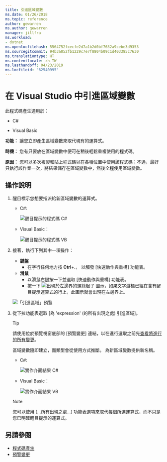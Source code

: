 ```yaml
---
title: 引進區域變數
ms.date: 01/26/2018
ms.topic: reference
author: gewarren
ms.author: gewarren
manager: jillfra
ms.workload:
- dotnet
ms.openlocfilehash: 5564752fcecfe2d7a1b2d0bf7632a9cebe3d9353
ms.sourcegitcommit: 94b3a052fb1229c7e7f8804b09c1d403385c7630
ms.translationtype: HT
ms.contentlocale: zh-TW
ms.lasthandoff: 04/23/2019
ms.locfileid: "62540995"
---
```

# <a name="introduce-a-local-variable-in-visual-studio"></a>在 Visual Studio 中引進區域變數

此程式碼產生適用於：

- C#

- Visual Basic

**功能：** 讓您立即產生區域變數來取代現有的運算式。

**時機：** 您有只要放在區域變數中便可在稍後輕鬆重複使用的程式碼。

**原因：** 您可以多次複製和貼上程式碼以在各種位置中使用該程式碼；不過，最好只執行該作業一次，將結果儲存在區域變數中，然後全程使用區域變數。

## <a name="how-to"></a>操作說明

1. 醒目標示您想要指派給新區域變數的運算式。

   - C#: 

       ![醒目提示的程式碼 C#](media/local-highlight-cs.png)

   - Visual Basic：

       ![醒目提示的程式碼 VB](media/local-highlight-vb.png)

2. 接著，執行下列其中一項操作：

   - **鍵盤**
      - 在字行任何地方按 **Ctrl**+**.**， 以觸發 [快速動作與重構] 功能表。
   - **滑鼠**
      - 以滑鼠右鍵按一下並選取 [快速動作與重構] 功能表。
      - 按一下 ![出現於左邊界的螺絲起子](media/screwdriver.png) 圖示，如果文字游標已經在含有醒目提示運算式的行上，此圖示就會出現在左邊界上。

   ![「引進區域」預覽](media/local-preview-cs.png)

3. 從下拉功能表選取 [為 'expression' (的所有出現之處) 引進區域]。

   > [!TIP]
   > 請使用位於預覽視窗底部的 [預覽變更] 連結，以在進行選取之前先[查看將進行的所有變更](../../ide/preview-changes.md)。

   區域變數隨即建立，而類型會從使用方式推斷。 為新區域變數提供新名稱。

   - C#: 

       ![實作介面結果 C#](media/local-result-cs.png)

   - Visual Basic：

       ![實作介面結果 VB](media/local-result-vb.png)

   > [!NOTE]
   > 您可以使用 [...所有出現之處...] 功能表選項來取代每個所選運算式，而不只是您已明確醒目提示的運算式。

## <a name="see-also"></a>另請參閱

- [程式碼產生](../code-generation-in-visual-studio.md)
- [預覽變更](../../ide/preview-changes.md)